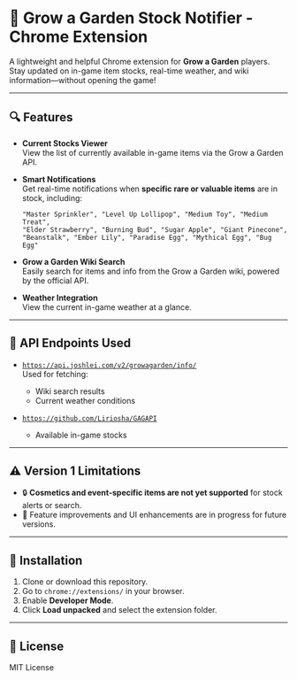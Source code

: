 # 🌱 Grow a Garden Stock Notifier - Chrome Extension

A lightweight and helpful Chrome extension for **Grow a Garden** players. Stay updated on in-game item stocks, real-time weather, and wiki information—without opening the game!

---

## 🔍 Features

- **Current Stocks Viewer**  
  View the list of currently available in-game items via the Grow a Garden API.

- **Smart Notifications**  
  Get real-time notifications when **specific rare or valuable items** are in stock, including:
  
  ```
  "Master Sprinkler", "Level Up Lollipop", "Medium Toy", "Medium Treat", 
  "Elder Strawberry", "Burning Bud", "Sugar Apple", "Giant Pinecone", 
  "Beanstalk", "Ember Lily", "Paradise Egg", "Mythical Egg", "Bug Egg"
  ```

- **Grow a Garden Wiki Search**  
  Easily search for items and info from the Grow a Garden wiki, powered by the official API.

- **Weather Integration**  
  View the current in-game weather at a glance.

---

## 🔗 API Endpoints Used

- [`https://api.joshlei.com/v2/growagarden/info/`](https://api.joshlei.com/v2/growagarden/info/)  
  Used for fetching:
  - Wiki search results
  - Current weather conditions

- [`https://github.com/Liriosha/GAGAPI`](https://github.com/Liriosha/GAGAPI)  
  - Available in-game stocks
---

## ⚠️ Version 1 Limitations

- 🔒 **Cosmetics and event-specific items are not yet supported** for stock alerts or search.
- 🧪 Feature improvements and UI enhancements are in progress for future versions.

---

## 🚀 Installation

1. Clone or download this repository.
2. Go to `chrome://extensions/` in your browser.
3. Enable **Developer Mode**.
4. Click **Load unpacked** and select the extension folder.

---


## 📄 License

MIT License
